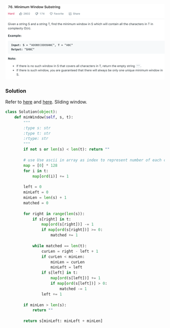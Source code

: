 ![](../images/76.png)
### Solution
Refer to [here](https://leetcode.com/problems/minimum-window-substring/solution/) and [here](https://leetcode.com/problems/minimum-window-substring/discuss/26835/Java-4ms-bit-97.6).
Sliding window.
```python
class Solution(object):
    def minWindow(self, s, t):
        """
        :type s: str
        :type t: str
        :rtype: str
        """
        if not s or len(s) < len(t): return ""

        # use Use ascii in array as index to represent number of each character. (we can also use a hashmap)
        map = [0] * 128
        for i in t:
            map[ord(i)] += 1
        
        left = 0
        minLeft = 0
        minLen = len(s) + 1
        matched = 0

        for right in range(len(s)):
            if s[right] in t:
                map[ord(s[right])] -= 1
                if map[ord(s[right])] >= 0:
                    matched += 1
            
            while matched == len(t):
                curLen = right - left + 1
                if curLen < minLen:
                    minLen = curLen
                    minLeft = left
                if s[left] in t:
                    map[ord(s[left])] += 1
                    if map[ord(s[left])] > 0:
                        matched -= 1
                left += 1
        
        if minLen > len(s):
            return ""
        
        return s[minLeft: minLeft + minLen]

```